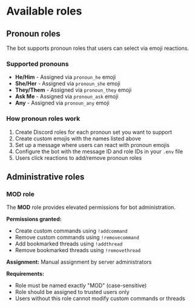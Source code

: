 # Available roles

## Pronoun roles

The bot supports pronoun roles that users can select via emoji reactions.

### Supported pronouns

- **He/Him** - Assigned via `pronoun_he` emoji
- **She/Her** - Assigned via `pronoun_she` emoji  
- **They/Them** - Assigned via `pronoun_they` emoji
- **Ask Me** - Assigned via `pronoun_ask` emoji
- **Any** - Assigned via `pronoun_any` emoji

### How pronoun roles work

1. Create Discord roles for each pronoun set you want to support
2. Create custom emojis with the names listed above
3. Set up a message where users can react with pronoun emojis
4. Configure the bot with the message ID and role IDs in your `.env` file
5. Users click reactions to add/remove pronoun roles

## Administrative roles

### MOD role

The **MOD** role provides elevated permissions for bot administration.

**Permissions granted:**
- Create custom commands using `!addcommand`
- Remove custom commands using `!removecommand`
- Add bookmarked threads using `!addthread`
- Remove bookmarked threads using `!removethread`

**Assignment:** Manual assignment by server administrators

**Requirements:**
- Role must be named exactly "MOD" (case-sensitive)
- Role should be assigned to trusted users only
- Users without this role cannot modify custom commands or threads

